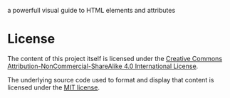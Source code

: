 a powerfull visual guide to HTML elements and attributes


# License

The content of this project itself is licensed under the [Creative Commons Attribution-NonCommercial-ShareAlike 4.0 International License](https://creativecommons.org/licenses/by-nc-sa/4.0/).

The underlying source code used to format and display that content is licensed under the [MIT license](https://opensource.org/licenses/mit-license.php).
